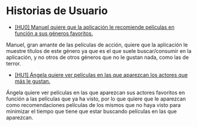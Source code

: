# Historias de Usuario

* [[HU0] Manuel quiere que la aplicación le recomiende películas en función a sus géneros favoritos.](https://github.com/pablo1mc315/iv_pablomc/issues/3)

Manuel, gran amante de las películas de acción, quiere que la aplicación le muestre títulos de este género ya que es el que suele buscar/consumir en la aplicación, y no otros de otros géneros que no le gustan nada, como las de terror.

* [[HU1] Ángela quiere ver películas en las que aparezcan los actores que más le gustan.](https://github.com/pablo1mc315/iv_pablomc/issues/5)

Ángela quiere ver películas en las que aparezcan sus actores favoritos en función a las películas que ya ha visto, por lo que quiere que le aparezcan como recomendaciones películas de los mismos que no haya visto para minimizar el tiempo que tiene que estar buscando películas en las que aparezcan.